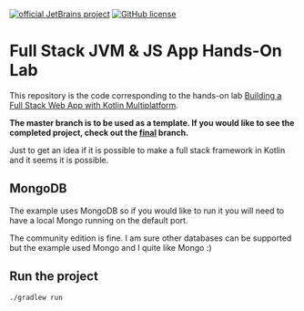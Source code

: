 [![official JetBrains project](https://jb.gg/badges/official.svg)](https://confluence.jetbrains.com/display/ALL/JetBrains+on+GitHub)
[![GitHub license](https://img.shields.io/badge/license-Apache%20License%202.0-blue.svg?style=flat)](https://www.apache.org/licenses/LICENSE-2.0)

# Full Stack JVM & JS App Hands-On Lab

This repository is the code corresponding to the hands-on lab [Building a Full Stack Web App with Kotlin Multiplatform](https://play.kotlinlang.org/hands-on/Full%20Stack%20Web%20App%20with%20Kotlin%20Multiplatform/).

**The master branch is to be used as a template. If you would like to see the completed project, check out the [final](https://github.com/kotlin-hands-on/jvm-js-fullstack/tree/final) branch.**

Just to get an idea if it is possible to make a full stack framework in Kotlin and it seems it is possible.

## MongoDB
The example uses MongoDB so if you would like to run it you will need to have a local Mongo running on the default port.

The community edition is fine. I am sure other databases can be supported but the example used Mongo and I quite 
like Mongo :)

## Run the project
```./gradlew run```


